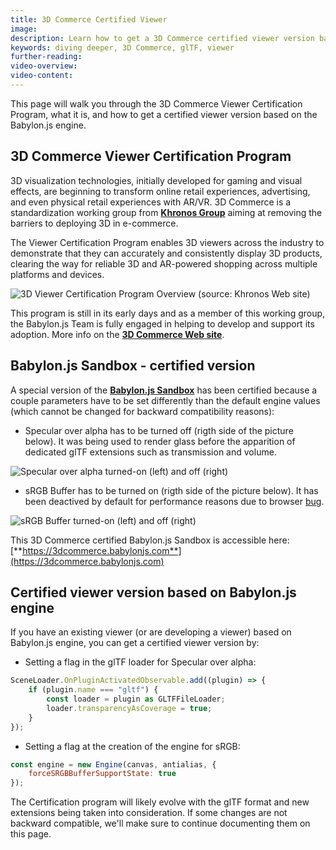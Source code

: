 ```yaml
---
title: 3D Commerce Certified Viewer
image: 
description: Learn how to get a 3D Commerce certified viewer version based on the Babylon.js engine.
keywords: diving deeper, 3D Commerce, glTF, viewer
further-reading:
video-overview:
video-content:
---
```


This page will walk you through the 3D Commerce Viewer Certification Program, what it is, and how to get a certified viewer version based on the Babylon.js engine.

## 3D Commerce Viewer Certification Program

3D visualization technologies, initially developed for gaming and visual effects, are beginning to transform online retail experiences, advertising, and even physical retail experiences with AR/VR. 3D Commerce is a standardization working group from [**Khronos Group**](https://www.khronos.org/) aiming at removing the barriers to deploying 3D in e-commerce. 

The Viewer Certification Program enables 3D viewers across the industry to demonstrate that they can accurately and consistently display 3D products, clearing the way for reliable 3D and AR-powered shopping across multiple platforms and devices.

![3D Viewer Certification Program Overview (source: Khronos Web site)](/img/how_to/3D-commerce-certif/2021-3dcommerce-certification-overview.jpg)

This program is still in its early days and as a member of this working group, the Babylon.js Team is fully engaged in helping to develop and support its adoption. More info on the [**3D Commerce Web site**](https://www.khronos.org/3dcommerce/).

## Babylon.js Sandbox - certified version

A special version of the [**Babylon.js Sandbox**](https://sandbox.babylonjs.com) has been certified because a couple parameters have to be set differently than the default engine values (which cannot be changed for backward compatibility reasons):
- Specular over alpha has to be turned off (rigth side of the picture below). It was being used to render glass before the apparition of dedicated glTF extensions such as transmission and volume.

![Specular over alpha turned-on (left) and off (right)](/img/how_to/3D-commerce-certif/specular-over-alpha.jpg)
- sRGB Buffer has to be turned on (rigth side of the picture below). It has been deactived by default for performance reasons due to browser [bug](https://bugs.chromium.org/p/chromium/issues/detail?id=1256340).

![sRGB Buffer turned-on (left) and off (right)](/img/how_to/3D-commerce-certif/sRGB-buffer.jpg)

This 3D Commerce certified Babylon.js Sandbox is accessible here: [**https://3dcommerce.babylonjs.com**](https://3dcommerce.babylonjs.com)

## Certified viewer version based on Babylon.js engine

If you have an existing viewer (or are developing a viewer) based on Babylon.js engine, you can get a certified viewer version by:

- Setting a flag in the glTF loader for Specular over alpha:


```javascript
SceneLoader.OnPluginActivatedObservable.add((plugin) => {
    if (plugin.name === "gltf") {
        const loader = plugin as GLTFFileLoader;
        loader.transparencyAsCoverage = true;
    }
});
```

- Setting a flag at the creation of the engine for sRGB:
```javascript
const engine = new Engine(canvas, antialias, { 
    forceSRGBBufferSupportState: true
});
```

The Certification program will likely evolve with the glTF format and new extensions being taken into consideration. If some changes are not backward compatible, we'll make sure to continue documenting them on this page.
